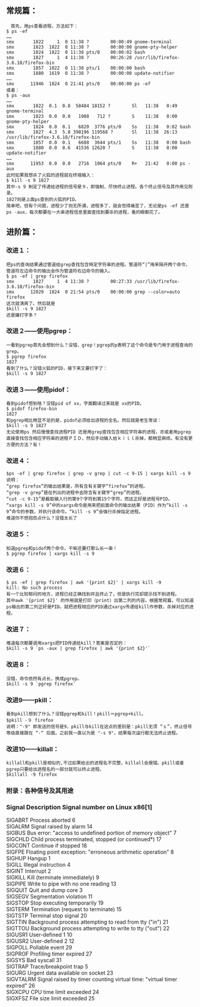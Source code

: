 
## 常规篇：
```
　首先，用ps查看进程，方法如下：   
$ ps -ef
……
smx       1822     1  0 11:38 ?        00:00:49 gnome-terminal
smx       1823  1822  0 11:38 ?        00:00:00 gnome-pty-helper
smx       1824  1822  0 11:38 pts/0    00:00:02 bash
smx       1827     1  4 11:38 ?        00:26:28 /usr/lib/firefox-3.6.18/firefox-bin
smx       1857  1822  0 11:38 pts/1    00:00:00 bash
smx       1880  1619  0 11:38 ?        00:00:00 update-notifier
……
smx      11946  1824  0 21:41 pts/0    00:00:00 ps -ef
或者：
$ ps -aux
……
smx       1822  0.1  0.8  58484 18152 ?        Sl   11:38   0:49 gnome-terminal
smx       1823  0.0  0.0   1988   712 ?        S    11:38   0:00 gnome-pty-helper
smx       1824  0.0  0.1   6820  3776 pts/0    Ss   11:38   0:02 bash
smx       1827  4.3  5.8 398196 119568 ?       Sl   11:38  26:13 /usr/lib/firefox-3.6.18/firefox-bin
smx       1857  0.0  0.1   6688  3644 pts/1    Ss   11:38   0:00 bash
smx       1880  0.0  0.6  41536 12620 ?        S    11:38   0:00 update-notifier
……
smx      11953  0.0  0.0   2716  1064 pts/0    R+   21:42   0:00 ps -aux
此时如果我想杀了火狐的进程就在终端输入：
$ kill -s 9 1827
其中-s 9 制定了传递给进程的信号是９，即强制、尽快终止进程。各个终止信号及其作用见附录。
1827则是上面ps查到的火狐的PID。
简单吧，但有个问题，进程少了则无所谓，进程多了，就会觉得痛苦了，无论是ps -ef 还是ps -aux，每次都要在一大串进程信息里面查找到要杀的进程，看的眼都花了。
```

## 进阶篇：

### 改进１：
```
把ps的查询结果通过管道给grep查找包含特定字符串的进程。管道符“|”用来隔开两个命令，管道符左边命令的输出会作为管道符右边命令的输入。
$ ps -ef | grep firefox
smx       1827     1  4 11:38 ?        00:27:33 /usr/lib/firefox-3.6.18/firefox-bin
smx      12029  1824  0 21:54 pts/0    00:00:00 grep --color=auto firefox
这次就清爽了。然后就是
$kill -s 9 1827
还是嫌打字多？
```

### 改进２——使用pgrep：
```
一看到pgrep首先会想到什么？没错，grep！pgrep的p表明了这个命令是专门用于进程查询的grep。
$ pgrep firefox
1827
看到了什么？没错火狐的PID，接下来又要打字了：
$kill -s 9 1827
```

### 改进３——使用pidof：
```
看到pidof想到啥？没错pid of xx，字面翻译过来就是 xx的PID。
$ pidof firefox-bin
1827
和pgrep相比稍显不足的是，pidof必须给出进程的全名。然后就是老生常谈：
$kill -s 9 1827
无论使用ps 然后慢慢查找进程PID 还是用grep查找包含相应字符串的进程，亦或者用pgrep直接查找包含相应字符串的进程ＰＩＤ，然后手动输入给ｋｉｌｌ杀掉，都稍显麻烦。有没有更方便的方法？有！
```

### 改进４：
```
$ps -ef | grep firefox | grep -v grep | cut -c 9-15 | xargs kill -s 9
说明：
“grep firefox”的输出结果是，所有含有关键字“firefox”的进程。
“grep -v grep”是在列出的进程中去除含有关键字“grep”的进程。
“cut -c 9-15”是截取输入行的第9个字符到第15个字符，而这正好是进程号PID。
“xargs kill -s 9”中的xargs命令是用来把前面命令的输出结果（PID）作为“kill -s 9”命令的参数，并执行该命令。“kill -s 9”会强行杀掉指定进程。
难道你不想抱怨点什么？没错太长了
```

### 改进５：
```
知道pgrep和pidof两个命令，干嘛还要打那么长一串！
$ pgrep firefox | xargs kill -s 9
```

### 改进６：
```
$ ps -ef | grep firefox | awk '{print $2}' | xargs kill -9
kill: No such process
有一个比较郁闷的地方，进程已经正确找到并且终止了，但是执行完却提示找不到进程。
其中awk '{print $2}' 的作用就是打印（print）出第二列的内容。根据常规篇，可以知道ps输出的第二列正好是PID。就把进程相应的PID通过xargs传递给kill作参数，杀掉对应的进程。
```

### 改进７：
```
难道每次都要调用xargs把PID传递给kill？答案是否定的：
$kill -s 9 `ps -aux | grep firefox | awk '{print $2}'`
```

### 改进８：
```
没错，命令依然有点长，换成pgrep。
$kill -s 9 `pgrep firefox`
```

### 改进9——pkill：
```
看到pkill想到了什么？没错pgrep和kill！pkill＝pgrep+kill。
$pkill -９ firefox
说明："-9" 即发送的信号是9，pkill与kill在这点的差别是：pkill无须 “ｓ”，终止信号等级直接跟在 “-“ 后面。之前我一直以为是 "-s 9"，结果每次运行都无法终止进程。
```

### 改进10——killall：
```
killall和pkill是相似的,不过如果给出的进程名不完整，killall会报错。pkill或者pgrep只要给出进程名的一部分就可以终止进程。
$killall -9 firefox
```

### 附录：各种信号及其用途     

### Signal     	Description	     Signal number on Linux x86[1]      
SIGABRT	Process aborted	6   
SIGALRM	Signal raised by alarm	14    
SIGBUS	Bus error: "access to undefined portion of memory object"	7   
SIGCHLD	Child process terminated, stopped (or continued*)	17   
SIGCONT	Continue if stopped	18   
SIGFPE	Floating point exception: "erroneous arithmetic operation"	8    
SIGHUP	Hangup	1   
SIGILL	Illegal instruction	4   
SIGINT	Interrupt	2   
SIGKILL	Kill (terminate immediately)	9    
SIGPIPE	Write to pipe with no one reading	13   
SIGQUIT	Quit and dump core	3   
SIGSEGV	Segmentation violation	11   
SIGSTOP	Stop executing temporarily	19   
SIGTERM	Termination (request to terminate)	15   
SIGTSTP	Terminal stop signal	20   
SIGTTIN	Background process attempting to read from tty ("in")	21   
SIGTTOU	Background process attempting to write to tty ("out")	22   
SIGUSR1	User-defined 1	10   
SIGUSR2	User-defined 2	12   
SIGPOLL	Pollable event	29   
SIGPROF	Profiling timer expired	27   
SIGSYS	Bad syscall	31   
SIGTRAP	Trace/breakpoint trap	5   
SIGURG	Urgent data available on socket	23   
SIGVTALRM	Signal raised by timer counting virtual time: "virtual timer expired"	26   
SIGXCPU	CPU time limit exceeded	24   
SIGXFSZ	File size limit exceeded	25   


